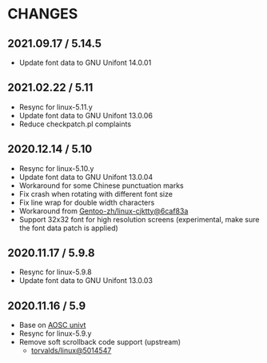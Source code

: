 # CHANGES

## 2021.09.17 / 5.14.5

- Update font data to GNU Unifont 14.0.01

## 2021.02.22 / 5.11

- Resync for linux-5.11.y
- Update font data to GNU Unifont 13.0.06
- Reduce checkpatch.pl complaints

## 2020.12.14 / 5.10

- Resync for linux-5.10.y
- Update font data to GNU Unifont 13.0.04
- Workaround for some Chinese punctuation marks
- Fix crash when rotating with different font size
- Fix line wrap for double width characters
- Workaround from [Gentoo-zh/linux-cjktty@6caf83a](https://github.com/Gentoo-zh/linux-cjktty/commit/6caf83a638886220d1e1880c92e8b18243c3965a)
- Support 32x32 font for high resolution screens (experimental, make sure the font data patch is applied)

## 2020.11.17 / 5.9.8

- Resync for linux-5.9.8
- Update font data to GNU Unifont 13.0.03

## 2020.11.16 / 5.9

- Base on [AOSC univt](https://github.com/AOSC-Dev/aosc-os-abbs)
- Resync for linux-5.9.y
- Remove soft scrollback code support (upstream)
  - [torvalds/linux@5014547](https://github.com/torvalds/linux/commit/50145474f6ef4a9c19205b173da6264a644c7489)
